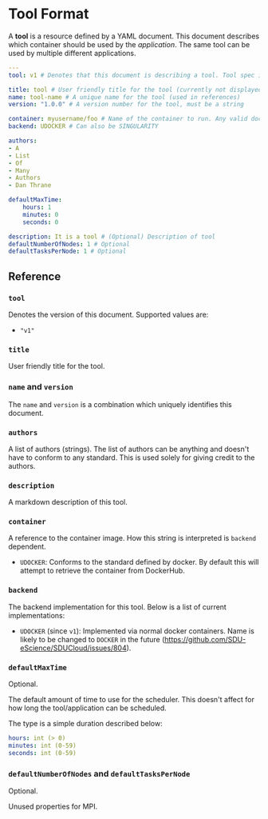 # Tool Format

A __tool__ is a resource defined by a YAML document. This document describes
which container should be used by the _application_. The same tool can be
used by multiple different applications.

```yaml
---
tool: v1 # Denotes that this document is describing a tool. Tool spec is v1.

title: tool # User friendly title for the tool (currently not displayed anywhere)
name: tool-name # A unique name for the tool (used in references)
version: "1.0.0" # A version number for the tool, must be a string

container: myusername/foo # Name of the container to run. Any valid docker container string (including remote ones)
backend: UDOCKER # Can also be SINGULARITY

authors:
- A
- List
- Of
- Many
- Authors
- Dan Thrane

defaultMaxTime:
    hours: 1
    minutes: 0
    seconds: 0

description: It is a tool # (Optional) Description of tool
defaultNumberOfNodes: 1 # Optional
defaultTasksPerNode: 1 # Optional
```

## Reference

### `tool`

Denotes the version of this document. Supported values are:

- `"v1"`

### `title`

User friendly title for the tool.

### `name` and `version`

The `name` and `version` is a combination which uniquely identifies this
document.

### `authors`

A list of authors (strings). The list of authors can be anything and doesn't
have to conform to any standard. This is used solely for giving credit to the
authors.

### `description`

A markdown description of this tool.

### `container`

A reference to the container image. How this string is interpreted is
`backend` dependent.

- `UDOCKER`: Conforms to the standard defined by docker. By default this will
  attempt to retrieve the container from DockerHub.

### `backend`

The backend implementation for this tool. Below is a list of current
implementations:

- `UDOCKER` (since `v1`): Implemented via normal docker containers. Name is
likely to be changed to `DOCKER` in the future
(https://github.com/SDU-eScience/SDUCloud/issues/804).

### `defaultMaxTime`

Optional.

The default amount of time to use for the scheduler. This doesn't affect for
how long the tool/application can be scheduled.

The type is a simple duration described below:

```yaml
hours: int (> 0)
minutes: int (0-59)
seconds: int (0-59)
```

### `defaultNumberOfNodes` and `defaultTasksPerNode`

Optional.

Unused properties for MPI.